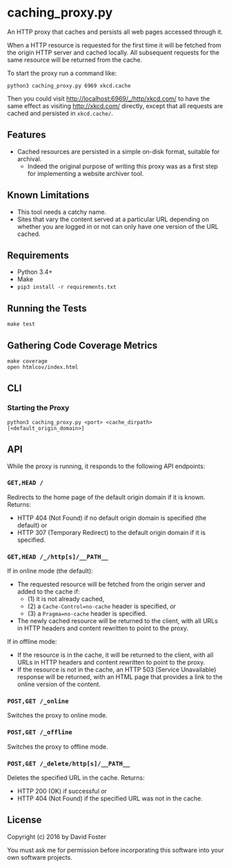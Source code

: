 # caching_proxy.py

An HTTP proxy that caches and persists all web pages accessed through it.

When a HTTP resource is requested for the first time it will be fetched from the origin HTTP server and cached locally. All subsequent requests for the same resource will be returned from the cache.

To start the proxy run a command like:

```
python3 caching_proxy.py 6969 xkcd.cache
```

Then you could visit <http://localhost:6969/_/http/xkcd.com/> to have the same effect as visiting <http://xkcd.com/> directly, except that all requests are cached and persisted in `xkcd.cache/`.


## Features

* Cached resources are persisted in a simple on-disk format, suitable for archival.
    * Indeed the original purpose of writing this proxy was as a first step
      for implementing a website archiver tool.


## Known Limitations

* This tool needs a catchy name.
* Sites that vary the content served at a particular URL depending on whether you are logged in or not can only have one version of the URL cached.


## Requirements

* Python 3.4+
* Make
* `pip3 install -r requirements.txt`


## Running the Tests

```
make test
```


## Gathering Code Coverage Metrics

```
make coverage
open htmlcov/index.html
```


## CLI

### Starting the Proxy

```
python3 caching_proxy.py <port> <cache_dirpath> [<default_origin_domain>]
```


## API

While the proxy is running, it responds to the following API endpoints:

### `GET,HEAD /`

Redirects to the home page of the default origin domain if it is known. Returns:

* HTTP 404 (Not Found) if no default origin domain is specified (the default) or
* HTTP 307 (Temporary Redirect) to the default origin domain if it is specified.

### `GET,HEAD /_/http[s]/__PATH__`

If in online mode (the default):

* The requested resource will be fetched from the origin server and added to the cache if:
    * (1) it is not already cached,
    * (2) a `Cache-Control=no-cache` header is specified, or
    * (3) a `Pragma=no-cache` header is specified.
* The newly cached resource will be returned to the client, with all URLs in HTTP headers and content rewritten to point to the proxy.

If in offline mode:

* If the resource is in the cache, it will be returned to the client, with all URLs in HTTP headers and content rewritten to point to the proxy.
* If the resource is not in the cache, an HTTP 503 (Service Unavailable) response will be returned, with an HTML page that provides a link to the online version of the content.

### `POST,GET /_online`

Switches the proxy to online mode.

### `POST,GET /_offline`

Switches the proxy to offline mode.

### `POST,GET /_delete/http[s]/__PATH__`

Deletes the specified URL in the cache. Returns:

* HTTP 200 (OK) if successful or
* HTTP 404 (Not Found) if the specified URL was not in the cache.


## License

Copyright (c) 2016 by David Foster

You must ask me for permission before incorporating this software into your own software projects.